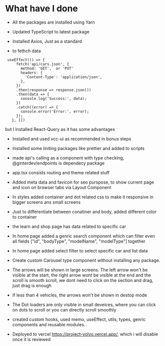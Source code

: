 # What have I done

- All the packages are installed using Yarn
- Updated TypeScript to latest package
- Installed Axios, Just as a standard

- to fethch data
```
 useEffect(() => {
     fetch('api/cars.json', {
       method: 'GET',  or 'PUT'
       headers: {
         'Content-Type': 'application/json',
       },
     })
     .then(response => response.json())
     .then(data => {
       console.log('Success:', data);
     })
     .catch((error) => {
       console.error('Error:', error);
     });
   }, [])
```
but I Installed React-Query as it has some advantages
-  Installed and used vcc-ui as recommended in bonus steps
-  Installed some liniting packages like prettier and added to scripts

-  made api's calling as a component with type checking, @ginterdev/endpoints is dependecy package
-  app.tsx consists routing and theme related stuff
-  Added meta data and favicon for seo purspose, to show current page and icon on browser tabs via Layout Component
-  In styles added container and dot related css to make it responsive in bigger screens ans small screens
-  Just to differentiate between conatiner and body, added different color to container 
-  the learn and shop page has data related to specific car
-  In home page added a genric search component which can filter even all fields ["id", "bodyType", "modelName", "modelType"] together
-  In home page added select filter to select specific car and list data
-  Create custom Carousel type component without installing any package. 
-  The arrows will be shown in large screens. The left arrow won't be visible at the start, the right arrow wont be visible at the end and the scroll is smooth scroll, we dont need to click on the section and drag, just drag is enough
-  If less than 4 vehicles, the arrows won't be shown in destop mode
-  The Dot loaders are only visible in small deveices, where you can click on dots to scroll or you can directly scroll smoothly
-  created custom hooks, used memo, useEffect, utils, types, genric components and reusable modules.

-  Deployed to vercel https://project-volvo.vercel.app/, which i will disable once it is reviewed 
